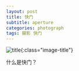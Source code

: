 ```yaml
---
layout: post
title: 快门
subtitle: aperture
categories: photograph 
tags: 摄影 快门
---
```


![title](//image.sideproject.cn/titles/title_012.jpg){:class="image-title"}

什么是快门？


